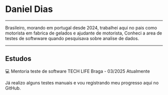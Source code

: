 # Daniel Dias
-----------------
Brasileiro, morando em portugal desde 2024, trabalhei aqui no pais como motorista em fabrica de gelados e ajudante de motorista,
Conheci a area de testes de softwware quando pesquisava sobre analise de dados.
______________________
## Estudos
💻 Mentoria teste de software TECH LIFE Braga - 03/2025 Atualmente

Já realizo alguns testes manuais e vou registrando meu progresso aqui no GitHub.
